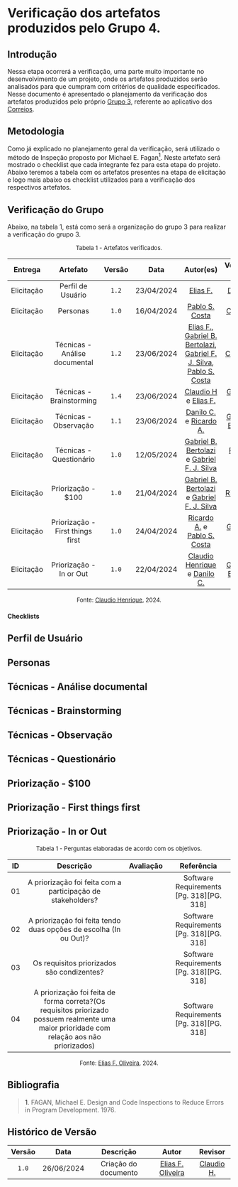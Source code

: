 # Verificação dos artefatos produzidos pelo Grupo 4.

## Introdução

Nessa etapa ocorrerá a verificação, uma parte muito importante no desenvolvimento de um projeto, onde os artefatos produzidos serão analisados para que cumpram com critérios de qualidade especificados. Nesse documento é apresentado o planejamento da verificação dos artefatos produzidos pelo próprio [Grupo 3](https://requisitos-de-software.github.io/2024.1-Correios/), referente ao aplicativo dos [Correios](https://www.correios.com.br).


## Metodologia

Como já explicado no planejamento geral da verificação, será utilizado o método de Inspeção proposto por Michael E. Fagan<a href="#ref1"><sup>1</sup></a>. Neste artefato será mostrado o checklist que cada integrante fez para esta etapa do projeto. Abaixo teremos a tabela com os artefatos presentes na etapa de elicitação e logo mais abaixo os checklist utilizados para a verificação dos respectivos artefatos.

## Verificação do Grupo

Abaixo, na tabela 1, está como será a organização do grupo 3 para realizar a verificação do grupo 3.

<font size="2"><p style="text-align: center">Tabela 1 - Artefatos verificados.</p></font>

|Entrega|Artefato|Versão|Data|Autor(es)|Verificado por|
|:---:|:--:|:----:|:----:|:----:|:----:|
|Elicitação| Perfil de Usuário	 | `1.2`|23/04/2024|[Elias F.][EliasGH] |  [Danilo C.][DaniloGH]|
|Elicitação| Personas | `1.0`|16/04/2024|  [Pablo S. Costa][PabloGH] | [Claudio H][ClaudioGH] |
|Elicitação| Técnicas - Análise documental | `1.2`|23/06/2024| [Elias F.][EliasGH], [Gabriel B. Bertolazi][GabrielBGH], [Gabriel F. J. Silva][GabrielFGH], [Pablo S. Costa][PabloGH] |[Claudio H.][ClaudioGH] | 
|Elicitação| Técnicas - Brainstorming		 | `1.4`|23/06/2024| [Claudio H][ClaudioGH] e  [Elias F.][EliasGH] | [Gabriel F. J. Silva][GabrielFGH]|
|Elicitação| Técnicas - Observação | `1.1`|23/06/2024| [Danilo C.][DaniloGH] e [Ricardo A.][RicardoGH] | [Gabriel B. Bertolazi][GabrielBGH]|
|Elicitação| Técnicas - Questionário | `1.0`|12/05/2024|  [Gabriel B. Bertolazi][GabrielBGH] e [Gabriel F. J. Silva][GabrielFGH] | [Pablo S. Costa][PabloGH] |
|Elicitação| Priorização - $100	 | `1.0`|21/04/2024|  [Gabriel B. Bertolazi][GabrielBGH] e [Gabriel F. J. Silva][GabrielFGH] |[Ricardo A.][RicardoGH] |
|Elicitação| Priorização - First things first | `1.0`|24/04/2024|  [Ricardo A.][RicardoGH] e [Pablo S. Costa][PabloGH]  |  [Gabriel F. J. Silva][GabrielFGH]  |
|Elicitação| Priorização - In or Out | `1.0`|22/04/2024|  [Claudio Henrique][ClaudioGH]  e [Danilo C.][DaniloGH] | [Gabriel B. Bertolazi][GabrielBGH] |

<font size="2"><p style="text-align: center">Fonte: [Claudio Henrique][ClaudioGH], 2024.</p></font>

#### Checklists

## Perfil de Usuário
## Personas
## Técnicas - Análise documental
##  Técnicas - Brainstorming
## Técnicas - Observação
## Técnicas - Questionário
## Priorização - $100
## Priorização - First things first
## Priorização - In or Out

<font size="2"><p style="text-align: center">Tabela 1 - Perguntas elaboradas de acordo com os objetivos.</p></font>


|ID| Descrição | Avaliação | Referência|
|:--:|:--:|:--:|:--:|
|01| A priorização foi feita com a participação de stakeholders?||Software Requirements  [Pg. 318][PG. 318]|
|02| A priorização foi feita tendo duas opções de escolha (In ou Out)?||Software Requirements  [Pg. 318][PG. 318]|
|03| Os requisitos priorizados são condizentes?||Software Requirements  [Pg. 318][PG. 318]|
|04| A priorização foi feita de forma correta?(Os requisitos priorizado possuem realmente uma maior prioridade com relação aos não priorizados)||Software Requirements  [Pg. 318][PG. 318]|

<font size="2"><p style="text-align: center">Fonte: [Elias F. Oliveira](https://github.com/EliasOliver21), 2024.</p></font>

## Bibliografia

> <a id="ref1">1</a>. FAGAN, Michael E. Design and Code Inspections to Reduce Errors in Program Development. 1976.


## Histórico de Versão

| Versão | Data | Descrição | Autor | Revisor
|:-:|:-:|:-:|:-:|:-:|
|`1.0`| 26/06/2024 | Criação do documento| [Elias F. Oliveira][EliasGH] | [Claudio H.][ClaudioGH] |

[ClaudioGH]: https://github.com/claudiohsc
[DaniloGH]: https://github.com/Danilo-Carvalho-Antunes
[EliasGH]: https://github.com/EliasOliver21
[GabrielBGH]: https://github.com/Bertolazi
[GabrielFGH]: https://github.com/MMcLovin
[PabloGH]: https://github.com/pabloheika
[RicardoGH]: https://www.github.com/avmricardo

